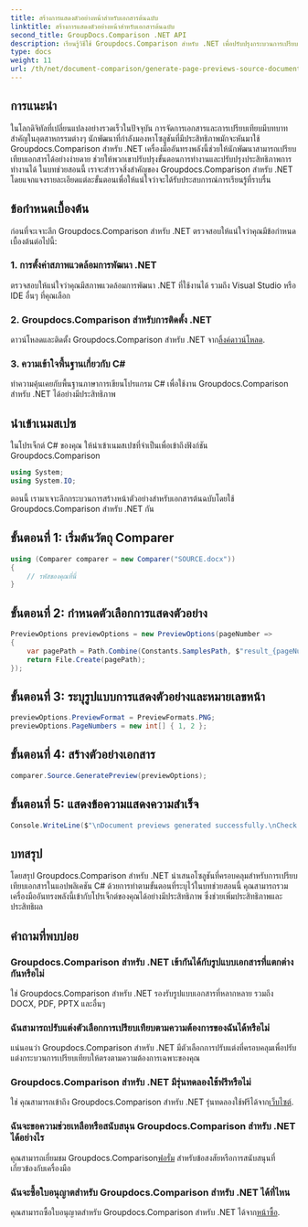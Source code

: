 ```yaml
---
title: สร้างการแสดงตัวอย่างหน้าสำหรับเอกสารต้นฉบับ
linktitle: สร้างการแสดงตัวอย่างหน้าสำหรับเอกสารต้นฉบับ
second_title: GroupDocs.Comparison .NET API
description: เรียนรู้วิธีใช้ Groupdocs.Comparison สำหรับ .NET เพื่อปรับปรุงกระบวนการเปรียบเทียบเอกสารในโปรเจ็กต์ C# ของคุณอย่างมีประสิทธิภาพ
type: docs
weight: 11
url: /th/net/document-comparison/generate-page-previews-source-document/
---
```

## การแนะนำ
ในโลกดิจิทัลที่เปลี่ยนแปลงอย่างรวดเร็วในปัจจุบัน การจัดการเอกสารและการเปรียบเทียบมีบทบาทสำคัญในอุตสาหกรรมต่างๆ นักพัฒนาที่กำลังมองหาโซลูชันที่มีประสิทธิภาพมักจะหันมาใช้ Groupdocs.Comparison สำหรับ .NET เครื่องมืออันทรงพลังนี้ช่วยให้นักพัฒนาสามารถเปรียบเทียบเอกสารได้อย่างง่ายดาย ช่วยให้พวกเขาปรับปรุงขั้นตอนการทำงานและปรับปรุงประสิทธิภาพการทำงานได้ ในบทช่วยสอนนี้ เราจะสำรวจสิ่งสำคัญของ Groupdocs.Comparison สำหรับ .NET โดยแจกแจงรายละเอียดแต่ละขั้นตอนเพื่อให้แน่ใจว่าจะได้รับประสบการณ์การเรียนรู้ที่ราบรื่น
## ข้อกำหนดเบื้องต้น
ก่อนที่จะเจาะลึก Groupdocs.Comparison สำหรับ .NET ตรวจสอบให้แน่ใจว่าคุณมีข้อกำหนดเบื้องต้นต่อไปนี้:
### 1. การตั้งค่าสภาพแวดล้อมการพัฒนา .NET
ตรวจสอบให้แน่ใจว่าคุณมีสภาพแวดล้อมการพัฒนา .NET ที่ใช้งานได้ รวมถึง Visual Studio หรือ IDE อื่นๆ ที่คุณเลือก
### 2. Groupdocs.Comparison สำหรับการติดตั้ง .NET
 ดาวน์โหลดและติดตั้ง Groupdocs.Comparison สำหรับ .NET จาก[ลิ้งค์ดาวน์โหลด](https://releases.groupdocs.com/comparison/net/).
### 3. ความเข้าใจพื้นฐานเกี่ยวกับ C#
ทำความคุ้นเคยกับพื้นฐานภาษาการเขียนโปรแกรม C# เพื่อใช้งาน Groupdocs.Comparison สำหรับ .NET ได้อย่างมีประสิทธิภาพ

## นำเข้าเนมสเปซ
ในโปรเจ็กต์ C# ของคุณ ให้นำเข้าเนมสเปซที่จำเป็นเพื่อเข้าถึงฟังก์ชัน Groupdocs.Comparison

```csharp
using System;
using System.IO;
```

ตอนนี้ เรามาเจาะลึกกระบวนการสร้างหน้าตัวอย่างสำหรับเอกสารต้นฉบับโดยใช้ Groupdocs.Comparison สำหรับ .NET กัน
## ขั้นตอนที่ 1: เริ่มต้นวัตถุ Comparer
```csharp
using (Comparer comparer = new Comparer("SOURCE.docx"))
{
    // รหัสของคุณที่นี่
}
```
## ขั้นตอนที่ 2: กำหนดตัวเลือกการแสดงตัวอย่าง
```csharp
PreviewOptions previewOptions = new PreviewOptions(pageNumber =>
{
    var pagePath = Path.Combine(Constants.SamplesPath, $"result_{pageNumber}.png");
    return File.Create(pagePath);
});
```
## ขั้นตอนที่ 3: ระบุรูปแบบการแสดงตัวอย่างและหมายเลขหน้า
```csharp
previewOptions.PreviewFormat = PreviewFormats.PNG;
previewOptions.PageNumbers = new int[] { 1, 2 };
```
## ขั้นตอนที่ 4: สร้างตัวอย่างเอกสาร
```csharp
comparer.Source.GeneratePreview(previewOptions);
```
## ขั้นตอนที่ 5: แสดงข้อความแสดงความสำเร็จ
```csharp
Console.WriteLine($"\nDocument previews generated successfully.\nCheck output in {Directory.GetCurrentDirectory()}.");
```

## บทสรุป
โดยสรุป Groupdocs.Comparison สำหรับ .NET นำเสนอโซลูชันที่ครอบคลุมสำหรับการเปรียบเทียบเอกสารในแอปพลิเคชัน C# ด้วยการทำตามขั้นตอนที่ระบุไว้ในบทช่วยสอนนี้ คุณสามารถรวมเครื่องมืออันทรงพลังนี้เข้ากับโปรเจ็กต์ของคุณได้อย่างมีประสิทธิภาพ ซึ่งช่วยเพิ่มประสิทธิภาพและประสิทธิผล
## คำถามที่พบบ่อย
### Groupdocs.Comparison สำหรับ .NET เข้ากันได้กับรูปแบบเอกสารที่แตกต่างกันหรือไม่
ใช่ Groupdocs.Comparison สำหรับ .NET รองรับรูปแบบเอกสารที่หลากหลาย รวมถึง DOCX, PDF, PPTX และอื่นๆ
### ฉันสามารถปรับแต่งตัวเลือกการเปรียบเทียบตามความต้องการของฉันได้หรือไม่
แน่นอนว่า Groupdocs.Comparison สำหรับ .NET มีตัวเลือกการปรับแต่งที่ครอบคลุมเพื่อปรับแต่งกระบวนการเปรียบเทียบให้ตรงตามความต้องการเฉพาะของคุณ
### Groupdocs.Comparison สำหรับ .NET มีรุ่นทดลองใช้ฟรีหรือไม่
 ใช่ คุณสามารถเข้าถึง Groupdocs.Comparison สำหรับ .NET รุ่นทดลองใช้ฟรีได้จาก[เว็บไซต์](https://releases.groupdocs.com/).
### ฉันจะขอความช่วยเหลือหรือสนับสนุน Groupdocs.Comparison สำหรับ .NET ได้อย่างไร
 คุณสามารถเยี่ยมชม Groupdocs.Comparison[ฟอรั่ม](https://forum.groupdocs.com/c/comparison/12) สำหรับข้อสงสัยหรือการสนับสนุนที่เกี่ยวข้องกับเครื่องมือ
### ฉันจะซื้อใบอนุญาตสำหรับ Groupdocs.Comparison สำหรับ .NET ได้ที่ไหน
 คุณสามารถซื้อใบอนุญาตสำหรับ Groupdocs.Comparison สำหรับ .NET ได้จาก[หน้าซื้อ](https://purchase.groupdocs.com/buy).